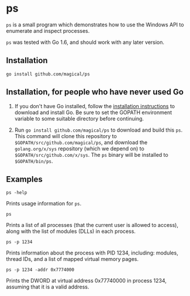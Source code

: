 ps
====

`ps` is a small program which demonstrates how to use the Windows API to
enumerate and inspect processes.

`ps` was tested with Go 1.6, and should work with any later version.

Installation
------------

    go install github.com/magical/ps

Installation, for people who have never used Go
------------

1. If you don't have Go installed, follow the [installation instructions][]
   to download and install Go.
   Be sure to set the GOPATH environment variable to some suitable directory before continuing.

2. Run `go install github.com/magical/ps` to download and build this `ps`.
   This command will clone this repository to `$GOPATH/src/github.com/magical/ps`,
   and download the `golang.org/x/sys` repository (which we depend on) to
   `$GOPATH/src/github.com/x/sys`.
   The `ps` binary will be installed to `$GOPATH/bin/ps`.

[installation instructions]: https://golang.org/doc/install

Examples
--------

    ps -help

Prints usage information for `ps`.

    ps

Prints a list of all processes (that the current user is allowed to access),
along with the list of modules (DLLs) in each process.

    ps -p 1234

Prints information about the process with PID 1234, including: modules, thread IDs, and a list of mapped virtual memory pages.

    ps -p 1234 -addr 0x7774000

Prints the DWORD at virtual address 0x77740000 in process 1234, assuming
that it is a valid address.
